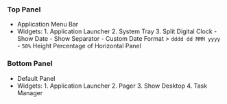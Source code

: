 ### Top Panel
- Application Menu Bar
- Widgets:  1. Application Launcher
            2. System Tray
            3. Split Digital Clock
               - Show Date
               - Show Separator
               - Custom Date Format > `dddd dd MMM yyyy`
               - `50%` Height Percentage of Horizontal Panel

### Bottom Panel
- Default Panel 
- Widgets:  1. Application Launcher
            2. Pager
            3. Show Desktop
            4. Task Manager
